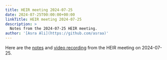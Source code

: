 ```yaml
---
title: HEIR meeting 2024-07-25
date: 2024-07-25T00:00:00+00:00
linkTitle: HEIR meeting 2024-07-25
description: >
  Notes from the 2024-07-25 HEIR meeting.
author: '[Asra Ali](https://github.com/asraa)'
---
```


Here are the
[notes](https://docs.google.com/document/d/1tIrxc4V5OlAeqx_Z1rl_kuMmkd-HUAKEv90q3i-5QSU/edit?usp=sharing)
and
[video recording](https://drive.google.com/file/d/1_1CbRJeNr5NqcwEMXnfkxOqy9u5wJPyq/view?usp=sharing)
from the HEIR meeting on 2024-07-25.

<!-- mdformat global-off -->
